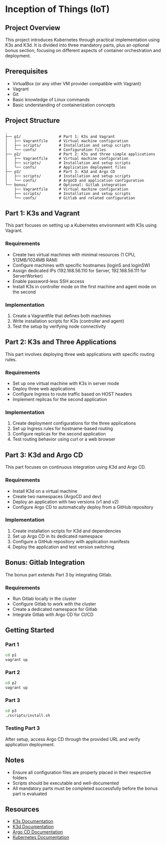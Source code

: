# Inception of Things (IoT)

## Project Overview
This project introduces Kubernetes through practical implementation using K3s and K3d. It is divided into three mandatory parts, plus an optional bonus section, focusing on different aspects of container orchestration and deployment.

## Prerequisites
- VirtualBox (or any other VM provider compatible with Vagrant)
- Vagrant
- Git
- Basic knowledge of Linux commands
- Basic understanding of containerization concepts

## Project Structure
```
.
├── p1/                 # Part 1: K3s and Vagrant
│   ├── Vagrantfile     # Virtual machine configuration
│   ├── scripts/        # Installation and setup scripts
│   └── confs/          # Configuration files
├── p2/                 # Part 2: K3s and three simple applications
│   ├── Vagrantfile     # Virtual machine configuration
│   ├── scripts/        # Installation and setup scripts
│   └── confs/          # Application deployment files
├── p3/                 # Part 3: K3d and Argo CD
│   ├── scripts/        # Installation and setup scripts
│   └── confs/          # ArgoCD and application configuration
└── bonus/              # Optional: Gitlab integration
    ├── Vagrantfile     # Virtual machine configuration
    ├── scripts/        # Installation and setup scripts
    └── confs/          # Gitlab and related configuration
```

## Part 1: K3s and Vagrant
This part focuses on setting up a Kubernetes environment with K3s using Vagrant.

### Requirements
- Create two virtual machines with minimal resources (1 CPU, 512MB/1024MB RAM)
- Configure machines with specific hostnames (loginS and loginSW)
- Assign dedicated IPs (192.168.56.110 for Server, 192.168.56.111 for ServerWorker)
- Enable password-less SSH access
- Install K3s in controller mode on the first machine and agent mode on the second

### Implementation
1. Create a Vagrantfile that defines both machines
2. Write installation scripts for K3s (controller and agent)
3. Test the setup by verifying node connectivity

## Part 2: K3s and Three Applications
This part involves deploying three web applications with specific routing rules.

### Requirements
- Set up one virtual machine with K3s in server mode
- Deploy three web applications
- Configure Ingress to route traffic based on HOST headers
- Implement replicas for the second application

### Implementation
1. Create deployment configurations for the three applications
2. Set up Ingress rules for hostname-based routing
3. Configure replicas for the second application
4. Test routing behavior using curl or a web browser

## Part 3: K3d and Argo CD
This part focuses on continuous integration using K3d and Argo CD.

### Requirements
- Install K3d on a virtual machine
- Create two namespaces (ArgoCD and dev)
- Deploy an application with two versions (v1 and v2)
- Configure Argo CD to automatically deploy from a GitHub repository

### Implementation
1. Create installation scripts for K3d and dependencies
2. Set up Argo CD in its dedicated namespace
3. Configure a GitHub repository with application manifests
4. Deploy the application and test version switching

## Bonus: Gitlab Integration
The bonus part extends Part 3 by integrating Gitlab.

### Requirements
- Run Gitlab locally in the cluster
- Configure Gitlab to work with the cluster
- Create a dedicated namespace for Gitlab
- Integrate Gitlab with Argo CD for CI/CD

## Getting Started

### Part 1
```bash
cd p1
vagrant up
```

### Part 2
```bash
cd p2
vagrant up
```

### Part 3
```bash
cd p3
./scripts/install.sh
```

### Testing Part 3
After setup, access Argo CD through the provided URL and verify application deployment.

## Notes
- Ensure all configuration files are properly placed in their respective folders
- Scripts should be executable and well-documented
- All mandatory parts must be completed successfully before the bonus part is evaluated

## Resources
- [K3s Documentation](https://rancher.com/docs/k3s/latest/en/)
- [K3d Documentation](https://k3d.io/)
- [Argo CD Documentation](https://argo-cd.readthedocs.io/)
- [Kubernetes Documentation](https://kubernetes.io/docs/)
